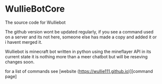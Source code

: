 # WullieBotCore
The source code for Wulliebot

The github version wont be updated regularly, if you see a command used on a server and its not here, someone else has made a copy and added it or i havent merged it.


Wulliebot is minecraft bot written in python using the mineflayer API in its current state it is nothing more than a meer chatbot but will be reseving changes soon.

for a list of commands see [website (https://wullie111.github.io)][command page]
